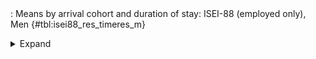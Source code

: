 <div class="tabledetails">

|     |
| --- |
: Means by arrival cohort and duration of stay: ISEI-88 (employed only), Men {#tbl:isei88_res_timeres_m}

<details>
<summary>
Expand
</summary>
<div class="tabwrap">
<table class="scientific medleftstub">
<tr> <td style='text-align: left'></td><td colspan=7 style='text-align:center'><strong>Arrival cohort</strong></td></tr>
<tr> <td style='text-align: left'></td> <td style='text-align: right'><strong>German</strong></td> <td style='text-align: right'><strong>1964-73</strong></td> <td style='text-align: right'><strong>1974-83</strong></td> <td style='text-align: right'><strong>1984-93</strong></td> <td style='text-align: right'><strong>1994-03</strong></td> <td style='text-align: right'><strong>2004-10</strong></td> <td style='text-align: right'><strong>Total</strong></td></tr>
<tr> <td style='text-align: left'></td> <td style='text-align: right'>Mean</td> <td style='text-align: right'>Mean</td> <td style='text-align: right'>Mean</td> <td style='text-align: right'>Mean</td> <td style='text-align: right'>Mean</td> <td style='text-align: right'>Mean</td> <td style='text-align: right'>Mean</td></tr>
<tr> <td style='text-align: left'>1</td> <td style='text-align: right'>49.37</td> <td style='text-align: right'></td> <td style='text-align: right'></td> <td style='text-align: right'>43.55</td> <td style='text-align: right'>43.99</td> <td style='text-align: right'>48.03</td> <td style='text-align: right'>46.23</td></tr>
<tr> <td style='text-align: left'>2</td> <td style='text-align: right'>42.28</td> <td style='text-align: right'></td> <td style='text-align: right'>40.77</td> <td style='text-align: right'>40.45</td> <td style='text-align: right'>42.78</td> <td style='text-align: right'>46.41</td> <td style='text-align: right'>42.54</td></tr>
<tr> <td style='text-align: left'>3</td> <td style='text-align: right'>41.03</td> <td style='text-align: right'></td> <td style='text-align: right'>40.98</td> <td style='text-align: right'>37.72</td> <td style='text-align: right'>40.93</td> <td style='text-align: right'>44.48</td> <td style='text-align: right'>41.03</td></tr>
<tr> <td style='text-align: left'>4</td> <td style='text-align: right'>38.67</td> <td style='text-align: right'></td> <td style='text-align: right'>39.16</td> <td style='text-align: right'>37.01</td> <td style='text-align: right'>39.69</td> <td style='text-align: right'>42.77</td> <td style='text-align: right'>39.46</td></tr>
<tr> <td style='text-align: left'>5</td> <td style='text-align: right'>37.18</td> <td style='text-align: right'></td> <td style='text-align: right'>38.71</td> <td style='text-align: right'>36.52</td> <td style='text-align: right'>39.05</td> <td style='text-align: right'>42.26</td> <td style='text-align: right'>38.74</td></tr>
<tr> <td style='text-align: left'>6</td> <td style='text-align: right'>36.40</td> <td style='text-align: right'></td> <td style='text-align: right'>38.17</td> <td style='text-align: right'>35.13</td> <td style='text-align: right'>39.46</td> <td style='text-align: right'></td> <td style='text-align: right'>37.29</td></tr>
<tr> <td style='text-align: left'>7</td> <td style='text-align: right'>35.68</td> <td style='text-align: right'></td> <td style='text-align: right'>37.40</td> <td style='text-align: right'>36.53</td> <td style='text-align: right'>38.44</td> <td style='text-align: right'></td> <td style='text-align: right'>37.01</td></tr>
<tr> <td style='text-align: left'>8</td> <td style='text-align: right'>36.38</td> <td style='text-align: right'></td> <td style='text-align: right'>37.37</td> <td style='text-align: right'>36.18</td> <td style='text-align: right'>38.81</td> <td style='text-align: right'></td> <td style='text-align: right'>37.18</td></tr>
<tr> <td style='text-align: left'>9</td> <td style='text-align: right'>36.46</td> <td style='text-align: right'></td> <td style='text-align: right'>37.38</td> <td style='text-align: right'>35.48</td> <td style='text-align: right'>38.70</td> <td style='text-align: right'></td> <td style='text-align: right'>37.01</td></tr>
<tr> <td style='text-align: left'>10</td> <td style='text-align: right'>36.51</td> <td style='text-align: right'></td> <td style='text-align: right'>38.75</td> <td style='text-align: right'>36.82</td> <td style='text-align: right'>39.28</td> <td style='text-align: right'></td> <td style='text-align: right'>37.84</td></tr>
<tr> <td style='text-align: left'>11</td> <td style='text-align: right'>36.79</td> <td style='text-align: right'></td> <td style='text-align: right'>37.91</td> <td style='text-align: right'>35.98</td> <td style='text-align: right'>39.64</td> <td style='text-align: right'></td> <td style='text-align: right'>37.58</td></tr>
<tr> <td style='text-align: left'>12</td> <td style='text-align: right'>37.03</td> <td style='text-align: right'>34.66</td> <td style='text-align: right'>39.42</td> <td style='text-align: right'>37.20</td> <td style='text-align: right'>40.04</td> <td style='text-align: right'></td> <td style='text-align: right'>37.67</td></tr>
<tr> <td style='text-align: left'>13</td> <td style='text-align: right'>36.80</td> <td style='text-align: right'>34.13</td> <td style='text-align: right'>37.31</td> <td style='text-align: right'>36.55</td> <td style='text-align: right'></td> <td style='text-align: right'></td> <td style='text-align: right'>36.20</td></tr>
<tr> <td style='text-align: left'>14</td> <td style='text-align: right'>36.99</td> <td style='text-align: right'>33.54</td> <td style='text-align: right'>38.81</td> <td style='text-align: right'>36.62</td> <td style='text-align: right'></td> <td style='text-align: right'></td> <td style='text-align: right'>36.49</td></tr>
<tr> <td style='text-align: left'>15</td> <td style='text-align: right'>37.18</td> <td style='text-align: right'>34.48</td> <td style='text-align: right'>37.70</td> <td style='text-align: right'>37.12</td> <td style='text-align: right'></td> <td style='text-align: right'></td> <td style='text-align: right'>36.62</td></tr>
<tr> <td style='text-align: left'>16</td> <td style='text-align: right'>36.56</td> <td style='text-align: right'>33.60</td> <td style='text-align: right'>38.18</td> <td style='text-align: right'>37.03</td> <td style='text-align: right'></td> <td style='text-align: right'></td> <td style='text-align: right'>36.34</td></tr>
<tr> <td style='text-align: left'>17</td> <td style='text-align: right'>37.12</td> <td style='text-align: right'>34.07</td> <td style='text-align: right'>37.53</td> <td style='text-align: right'>36.89</td> <td style='text-align: right'></td> <td style='text-align: right'></td> <td style='text-align: right'>36.40</td></tr>
<tr> <td style='text-align: left'>18</td> <td style='text-align: right'>37.50</td> <td style='text-align: right'>33.06</td> <td style='text-align: right'>37.20</td> <td style='text-align: right'>36.72</td> <td style='text-align: right'></td> <td style='text-align: right'></td> <td style='text-align: right'>36.12</td></tr>
<tr> <td style='text-align: left'>19</td> <td style='text-align: right'>37.68</td> <td style='text-align: right'>33.26</td> <td style='text-align: right'>38.25</td> <td style='text-align: right'>36.31</td> <td style='text-align: right'></td> <td style='text-align: right'></td> <td style='text-align: right'>36.37</td></tr>
<tr> <td style='text-align: left'>20</td> <td style='text-align: right'>38.46</td> <td style='text-align: right'>33.38</td> <td style='text-align: right'>38.03</td> <td style='text-align: right'>36.50</td> <td style='text-align: right'></td> <td style='text-align: right'></td> <td style='text-align: right'>36.59</td></tr>
<tr> <td style='text-align: left'>21</td> <td style='text-align: right'>38.68</td> <td style='text-align: right'>34.07</td> <td style='text-align: right'>38.97</td> <td style='text-align: right'>37.63</td> <td style='text-align: right'></td> <td style='text-align: right'></td> <td style='text-align: right'>37.34</td></tr>
<tr> <td style='text-align: left'>22</td> <td style='text-align: right'>39.46</td> <td style='text-align: right'>33.75</td> <td style='text-align: right'>38.27</td> <td style='text-align: right'>37.69</td> <td style='text-align: right'></td> <td style='text-align: right'></td> <td style='text-align: right'>37.29</td></tr>
<tr> <td style='text-align: left'>23</td> <td style='text-align: right'>39.39</td> <td style='text-align: right'>33.38</td> <td style='text-align: right'>38.99</td> <td style='text-align: right'></td> <td style='text-align: right'></td> <td style='text-align: right'></td> <td style='text-align: right'>37.25</td></tr>
<tr> <td style='text-align: left'>24</td> <td style='text-align: right'>39.99</td> <td style='text-align: right'>34.20</td> <td style='text-align: right'>38.90</td> <td style='text-align: right'></td> <td style='text-align: right'></td> <td style='text-align: right'></td> <td style='text-align: right'>37.70</td></tr>
<tr> <td style='text-align: left'>25</td> <td style='text-align: right'>40.81</td> <td style='text-align: right'>33.77</td> <td style='text-align: right'>38.81</td> <td style='text-align: right'></td> <td style='text-align: right'></td> <td style='text-align: right'></td> <td style='text-align: right'>37.80</td></tr>
<tr> <td style='text-align: left'>26</td> <td style='text-align: right'>41.43</td> <td style='text-align: right'>33.84</td> <td style='text-align: right'>37.53</td> <td style='text-align: right'></td> <td style='text-align: right'></td> <td style='text-align: right'></td> <td style='text-align: right'>37.60</td></tr>
<tr> <td style='text-align: left'>27</td> <td style='text-align: right'>41.47</td> <td style='text-align: right'>34.28</td> <td style='text-align: right'>38.24</td> <td style='text-align: right'></td> <td style='text-align: right'></td> <td style='text-align: right'></td> <td style='text-align: right'>38.00</td></tr>
<tr> <td style='text-align: left'>28</td> <td style='text-align: right'>42.63</td> <td style='text-align: right'>33.68</td> <td style='text-align: right'>39.18</td> <td style='text-align: right'></td> <td style='text-align: right'></td> <td style='text-align: right'></td> <td style='text-align: right'>38.50</td></tr>
<tr> <td style='text-align: left'>29</td> <td style='text-align: right'>42.49</td> <td style='text-align: right'>33.99</td> <td style='text-align: right'>38.02</td> <td style='text-align: right'></td> <td style='text-align: right'></td> <td style='text-align: right'></td> <td style='text-align: right'>38.17</td></tr>
<tr> <td style='text-align: left'>30</td> <td style='text-align: right'>44.08</td> <td style='text-align: right'>35.14</td> <td style='text-align: right'>37.82</td> <td style='text-align: right'></td> <td style='text-align: right'></td> <td style='text-align: right'></td> <td style='text-align: right'>39.01</td></tr>
<tr> <td style='text-align: left'>Total</td> <td style='text-align: right'>39.08</td> <td style='text-align: right'>33.91</td> <td style='text-align: right'>38.41</td> <td style='text-align: right'>37.16</td> <td style='text-align: right'>40.07</td> <td style='text-align: right'>44.79</td> <td style='text-align: right'>38.06</td></tr>
</table>
</div>
</details>
</div>

